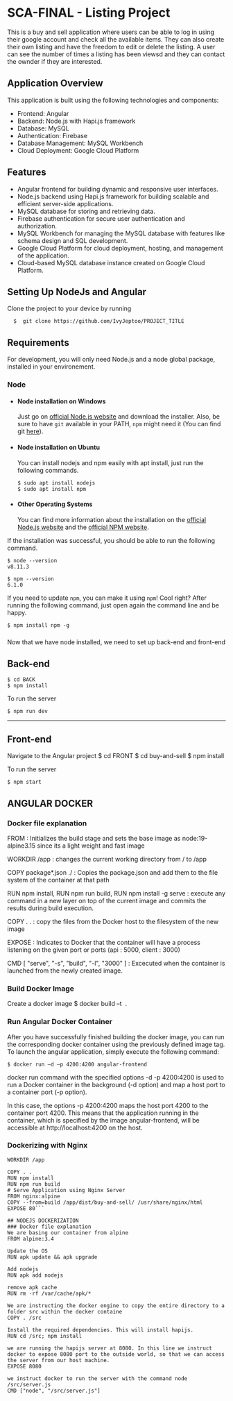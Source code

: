 # SCA-FINAL - Listing Project
This is a buy and sell application where users can be able to log in using their google account and check all the available items. They can also create their own listing and have the freedom to edit or delete the listing. A user can see the number of times a listing has been viewsd and they can contact the ownder if they are interested.


## Application Overview
This application is built using the following technologies and components:

- Frontend: Angular
- Backend: Node.js with Hapi.js framework
- Database: MySQL
- Authentication: Firebase
- Database Management: MySQL Workbench
- Cloud Deployment: Google Cloud Platform

## Features
- Angular frontend for building dynamic and responsive user interfaces.
- Node.js backend using Hapi.js framework for building scalable and efficient server-side applications.
- MySQL database for storing and retrieving data.
- Firebase authentication for secure user authentication and authorization.
- MySQL Workbench for managing the MySQL database with features like schema design and SQL development.
- Google Cloud Platform for cloud deployment, hosting, and management of the application.
- Cloud-based MySQL database instance created on Google Cloud Platform.

## Setting Up NodeJs and Angular


Clone the project to your device by running 

      $  git clone https://github.com/IvyJeptoo/PROJECT_TITLE


## Requirements

For development, you will only need Node.js and a node global package, installed in your environement.

### Node
- #### Node installation on Windows

  Just go on [official Node.js website](https://nodejs.org/) and download the installer.
Also, be sure to have `git` available in your PATH, `npm` might need it (You can find git [here](https://git-scm.com/)).

- #### Node installation on Ubuntu

  You can install nodejs and npm easily with apt install, just run the following commands.

      $ sudo apt install nodejs
      $ sudo apt install npm

- #### Other Operating Systems
  You can find more information about the installation on the [official Node.js website](https://nodejs.org/) and the [official NPM website](https://npmjs.org/).

If the installation was successful, you should be able to run the following command.

    $ node --version
    v8.11.3

    $ npm --version
    6.1.0

If you need to update `npm`, you can make it using `npm`! Cool right? After running the following command, just open again the command line and be happy.

    $ npm install npm -g

###

Now that we have node installed, we need to set up back-end and front-end 



## Back-end
    
    $ cd BACK
    $ npm install

To run the server 

    $ npm run dev

---



## Front-end
Navigate to the Angular project
    $ cd FRONT
    $ cd buy-and-sell
    $ npm install


To run the server 

    $ npm start

## ANGULAR DOCKER
### Docker file explanation
FROM : Initializes the build stage and sets the base image as node:19-alpine3.15 since its a light weight and fast image

WORKDIR /app : changes the current working directory from / to /app

COPY package*.json ./ : Copies the package.json and add them to the file system of the container at that path

RUN npm install, RUN npm run build, RUN npm install -g serve : execute any command in a new layer on top of the current image and commits the results during build execution.

COPY . . : copy the files from the Docker host to the filesystem of the new image

EXPOSE : Indicates to Docker that the container will have a process listening on the given port or ports (api : 5000, client : 3000)

CMD [ "serve", "-s", "build", "-l", "3000" ] : Excecuted when the container is launched from the newly created image.

### Build Docker Image
Create a docker image
    $ docker build –t <image name> .

### Run Angular Docker Container
After you have successfully finished building the docker image, you can run the corresponding docker container using the previously defined image tag. To launch the angular application, simply execute the following command:

    $ docker run –d –p 4200:4200 angular-frontend

docker run command with the specified options -d -p 4200:4200 is used to run a Docker container in the background (-d option) and map a host port to a container port (-p option).

In this case, the options -p 4200:4200 maps the host port 4200 to the container port 4200. This means that the application running in the container, which is specified by the image angular-frontend, will be accessible at http://localhost:4200 on the host.

### Dockerizing with Nginx

```FROM node:16-alpine AS build
WORKDIR /app

COPY . .
RUN npm install
RUN npm run build
# Serve Application using Nginx Server
FROM nginx:alpine
COPY --from=build /app/dist/buy-and-sell/ /usr/share/nginx/html
EXPOSE 80```

## NODEJS DOCKERIZATION
### Docker file explanation
We are basing our container from alpine
FROM alpine:3.4

Update the OS
RUN apk update && apk upgrade

Add nodejs
RUN apk add nodejs

remove apk cache
RUN rm -rf /var/cache/apk/*

We are instructing the docker engine to copy the entire directory to a folder src within the docker containe
COPY . /src

Install the required dependencies. This will install hapijs.
RUN cd /src; npm install

we are running the hapijs server at 8080. In this line we instruct docker to expose 8080 port to the outside world, so that we can access the server from our host machine.
EXPOSE 8080

we instruct docker to run the server with the command node /src/server.js
CMD ["node", "/src/server.js"]


